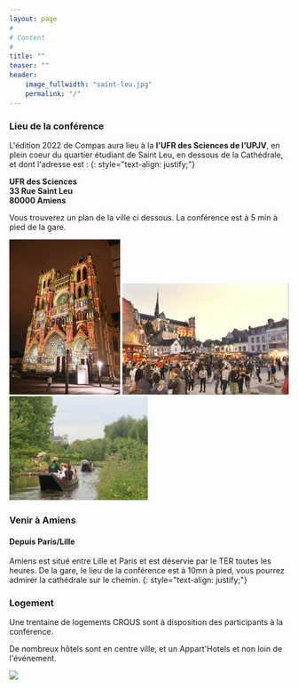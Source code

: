 ```yaml
---
layout: page
#
# Content
#
title: ""
teaser: ""
header:
    image_fullwidth: "saint-leu.jpg"
    permalink: "/"
---
```


### **Lieu de la conférence**

L'édition 2022 de Compas aura lieu à la **l'UFR des Sciences de l'UPJV**, en plein coeur du quartier étudiant de Saint Leu, en dessous de la Cathédrale,  et dont l'adresse est :
{: style="text-align: justify;"}

**UFR des Sciences** <br>
**33 Rue Saint Leu** <br>
**80000 Amiens**

Vous trouverez un plan de la ville ci dessous. La conférence est à 5 min à pied de la gare.

<img src="/images/Cathedrale.jpg" width="200">
<img src="/images/Fete.png" width="300">
<img src="/images/hortillon.jpg" width="250">



### **Venir à Amiens**

#### Depuis Paris/Lille
 
Amiens est situé entre Lille et Paris et est déservie par le TER toutes les heures. De la gare, le lieu de la conférence est à 10mn à pied, vous pourrez admirer la cathédrale sur le chemin.
{: style="text-align: justify;"}

### Logement

Une trentaine de logements CROUS sont à disposition des participants à la conférence.

De nombreux hôtels sont en centre ville, et un Appart'Hotels et non loin de l'événement.

<img src="/images/plancompas.png" width="800">

